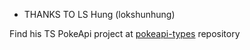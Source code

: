 -   THANKS TO LS Hung (lokshunhung)

Find his TS PokeApi project at [pokeapi-types](https://github.com/lokshunhung/pokeapi-types/) repository
